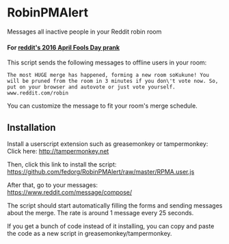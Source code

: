 # RobinPMAlert
Messages all inactive people in your Reddit robin room

#### For [reddit's 2016 April Fools Day prank](https://www.reddit.com/robin/)

This script sends the following messages to offline users in your room:

```
The most HUGE merge has happened, forming a new room soKukune! You will be pruned from the room in 3 minutes if you don\'t vote now. So, put on your browser and autovote or just vote yourself.  www.reddit.com/robin
```
You can customize the message to fit your room's merge schedule.

## Installation
Install a userscript extension such as greasemonkey or tampermonkey:  
Click here: http://tampermonkey.net


Then, click this link to install the script:  
https://github.com/fedorg/RobinPMAlert/raw/master/RPMA.user.js

After that, go to your messages:
https://www.reddit.com/message/compose/

The script should start automatically filling the forms and sending messages about the merge. The rate is around 1 message every 25 seconds.

If you get a bunch of code instead of it installing, you can copy and paste the code as a new script in greasemonkey/tampermonkey.
